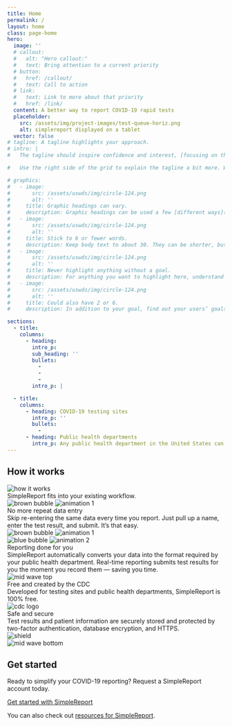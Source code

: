 ```yaml
---
title: Home
permalink: /
layout: home
class: page-home
hero:
  image: ''
  # callout:
  #   alt: "Hero callout:"
  #   text: Bring attention to a current priority
  # button:
  #   href: /callout/
  #   text: Call to action
  # link:
  #   text: Link to more about that priority
  #   href: /link/
  content: A better way to report COVID-19 rapid tests
  placeholder:
    src: /assets/img/project-images/test-queue-horiz.png
    alt: simplereport displayed on a tablet
  vector: false
# tagline: A tagline highlights your approach.
# intro: |
#   The tagline should inspire confidence and interest, [focusing on the value](javascript:void(0);) that your overall approach offers to your audience. Use a heading typeface and keep your tagline to just a few words, and don’t confuse or mystify.

#   Use the right side of the grid to explain the tagline a bit more. What are your goals? How do you do your work? Write in the present tense, and stay brief here. People who are interested can find details on internal pages.

# graphics:
#   - image:
#       src: /assets/uswds/img/circle-124.png
#       alt: ''
#     title: Graphic headings can vary.
#     description: Graphic headings can be used a few [different ways](javascript:void(0);), depending on what your landing page is for. Highlight your values, specific program areas, or results.
#   - image:
#       src: /assets/uswds/img/circle-124.png
#       alt: ''
#     title: Stick to 6 or fewer words.
#     description: Keep body text to about 30. They can be shorter, but try to be somewhat balanced across all four. It creates a clean appearance with good spacing.
#   - image:
#       src: /assets/uswds/img/circle-124.png
#       alt: ''
#     title: Never highlight anything without a goal.
#     description: For anything you want to highlight here, understand what your users know now, and what activity or impression you want from them after they see it.
#   - image:
#       src: /assets/uswds/img/circle-124.png
#       alt: ''
#     title: Could also have 2 or 6.
#     description: In addition to your goal, find out your users’ goals. [What do they want to know](https://18f.gsa.gov/) or do that supports your mission? Use these headings to show those.

sections:
  - title:
    columns:
      - heading:
        intro_p:
        sub_heading: ''
        bullets:
          -
          -
          -
        intro_p: |

  - title:
    columns:
      - heading: COVID-19 testing sites
        intro_p: ''
        bullets:
          -
      - heading: Public health departments
        intro_p: Any public health department in the United States can use SimpleReport. SimpleReport is built to scale up and can connect you to thousands of testing sites, ensuring you get results through one tool, in the format that’s easiest for you.
---
```


<section class="usa-section-list padding-top-10 margin-bottom-6">
  <div class="grid-container">
    <div class="grid-row section-title">
      <div class="section-title-line"></div>
      <h2>How it works</h2>
    </div>
    <div class="display-flex flex-justify-center margin-top-2">
      <img class="illustration-image" src="{{ '/assets/img/how-it-works.svg' | relative_url }}" alt="how it works">
    </div>
    <div class="huge-header margin-top-3 tablet:margin-top-5">
      SimpleReport fits into your existing workflow.
    </div>
    <div class="grid-row margin-top-5">
      <div class="display-flex flex-justify-end tablet:display-none">
        <img class="brown-bubble" src="{{ '/assets/img/brown-bubble.svg' | relative_url }}" alt="brown bubble">
        <img class="animation-1 flex-align-self-end" src="{{ '/assets/img/animation1.gif' | relative_url }}" alt="animation 1">
      </div>
      <div class="grid-row grid-gap-6 display-flex">
        <div class="tablet:grid-col-5 grid-col-12 flex-align-self-end">
          <div class="medium-header margin-top-4 desktop:margin-top-0">
            No more repeat data entry
          </div>
          <div class="prose">
            Skip re-entering the same data every time you report. Just pull up a name, enter the test result, and submit. It’s that easy.
          </div>
        </div>
        <div class="display-none tablet:display-block grid-col-7">
          <div class="display-flex flex-justify-end">
            <img class="brown-bubble" src="{{ '/assets/img/brown-bubble.svg' | relative_url }}" alt="brown bubble">
            <img class="animation-1 flex-align-self-end" src="{{ '/assets/img/animation1.gif' | relative_url }}" alt="animation 1">
          </div>
        </div>
      </div>
      <div class="grid-row grid-gap-6 margin-top-6 tablet:margin-top-card">
        <div class="tablet-lg:grid-col-7 grid-col-12">
          <div class="display-flex">
          <img class="blue-bubble" src="{{ '/assets/img/blue-bubble.svg' | relative_url }}" alt="blue bubble">
          <img class="animation-2" src="{{ '/assets/img/animation2.gif' | relative_url }}" alt="animation 2">
          </div>
        </div>
        <div class="tablet-lg:grid-col-5 grid-col-12">
          <div class="medium-header margin-top-4 desktop:margin-top-0">
            Reporting done for you
          </div>
          <div class="prose">
            SimpleReport automatically converts your data into the format required by your public health department. Real-time reporting submits test results for you the moment you record them — saving you time.
          </div>
        </div>
      </div>
    </div>
  </div>
</section>

<section class="usa-section-list">
  <img class="mid-wave-top" src="{{ '/assets/img/mid-wave-top.svg' | relative_url }}" alt="mid wave top">
  <div class="bg-accent-cool-lighter">
    <div class="grid-container">
      <div class="grid-row grid-gap grid-gap-small-btm section-columns">
        <div class="grid-col-12 tablet:grid-col-6 tablet-lg:grid-col-5">
          <div class="medium-header font-heading-lg">
            Free and created by the CDC
          </div>
          <div class="prose font-body-sm">
            Developed for testing sites and public health departments, SimpleReport is 100% free.
          </div>
        </div>
        <div class="grid-col-12 tablet:grid-col-6 tablet-lg:grid-col-7 mobile-margin-top-2">
          <img class="cdc-logo-large" src="{{ '/assets/img/cdc-logo-large.png' | relative_url }}" alt="cdc logo">
        </div>
        <div class="grid-col-12 gap-row-4"></div>
        <div class="grid-col-12 tablet:grid-col-6 tablet-lg:grid-col-5">
          <div class="medium-header font-heading-lg">
            Safe and secure
          </div>
          <div class="prose font-body-sm">
            Test results and patient information are securely stored and protected by two-factor authentication, database encryption, and HTTPS.
          </div>
        </div>
        <div class="grid-col-12 tablet:grid-col-6 tablet-lg:grid-col-7 mobile-margin-top-2">
          <img class="shield" src="{{ '/assets/img/shield.svg' | relative_url }}" alt="shield">
        </div>
      </div>
    </div>
  </div>
  <img class="mid-wave-bottom" src="{{ '/assets/img/mid-wave-bottom.svg' | relative_url }}" alt="mid wave bottom">
</section>

<section class="usa-section-list usa-section">
  <div class="grid-container">
    <div class="grid-row section-title">
      <div class="section-title-line"></div>
      <h2>Get started</h2>
    </div>
    <div class="usa-prose prose-f4 margin-top-5">
      <p>
        Ready to simplify your COVID-19 reporting? Request a SimpleReport account today.
      </p>
      <a class="margin-top-5 usa-button usa-button--primary text-no-underline text-ink large-button text-normal" href="{% link pages/forms/account-request-form.html %}">Get started with SimpleReport</a>
      <p>You can also check out <a class="usa-link" href="{% link _pages/resources/getting-started/testing-facilities/onboard-your-organization.md %}">resources for SimpleReport</a>.</p>
    </div>
  </div>
</section>
